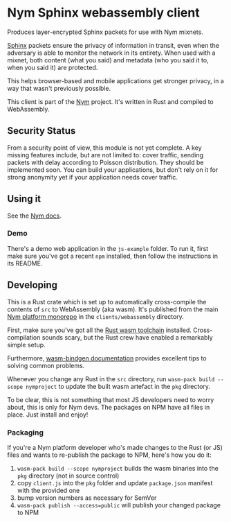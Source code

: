 # Nym Sphinx webassembly client

Produces layer-encrypted Sphinx packets for use with Nym mixnets. 

[Sphinx](http://www0.cs.ucl.ac.uk/staff/G.Danezis/papers/sphinx-eprint.pdf) packets ensure the privacy of information in transit, even when the adversary is able to monitor the network in its entirety. When used with a mixnet, both content (what you said) and metadata (who you said it to, when you said it) are protected.

This helps browser-based and mobile applications get stronger privacy, in a way that wasn't previously possible.

This client is part of the [Nym](https://nymtech.net/docs) project. It's written in Rust and compiled to WebAssembly.

## Security Status 

From a security point of view, this module is not yet complete. A key missing features include, but are not limited to: cover traffic, sending packets with delay according to Poisson distribution. 
They should be implemented soon. You can build your applications, but don't rely on it for strong anonymity yet if your application needs cover traffic.

## Using it

See the [Nym docs](https://nymtech.net/docs).

### Demo

There's a demo web application in the `js-example` folder. To run it, first make sure you've got a recent `npm` installed, then follow the instructions in its README.

## Developing

This is a Rust crate which is set up to automatically cross-compile the contents of `src` to WebAssembly (aka wasm). It's published from the main [Nym platform monorepo](https://github.com/nymtech/nym) in the `clients/webassembly` directory.

First, make sure you've got all the [Rust wasm toolchain](https://rustwasm.github.io/docs/book/) installed. Cross-compilation sounds scary, but the Rust crew have enabled a remarkably simple setup.

Furthermore, [wasm-bindgen documentation](https://rustwasm.github.io/docs/wasm-bindgen/) provides excellent tips to solving common problems.

Whenever you change any Rust in the `src` directory, run `wasm-pack build --scope nymproject` to update the built wasm artefact in the `pkg` directory.

To be clear, this is not something that most JS developers need to worry about, this is only for Nym devs. The packages on NPM have all files in place. Just install and enjoy!

### Packaging

If you're a Nym platform developer who's made changes to the Rust (or JS) files and wants to re-publish the package to NPM, here's how you do it: 

1. `wasm-pack build --scope nymproject` builds the wasm binaries into the `pkg` directory (not in source control)
2. copy `client.js` into the `pkg` folder and update `package.json` manifest with the provided one
3. bump version numbers as necessary for SemVer
4. `wasm-pack publish --access=public` will publish your changed package to NPM
